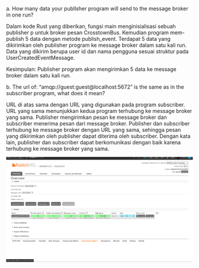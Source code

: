 a. How many data your publlsher program will send to the message broker in one run?  

Dalam kode Rust yang diberikan, fungsi main menginisialisasi sebuah publisher p untuk broker pesan CrosstownBus. Kemudian program mem-publish 5 data dengan metode publish_event. Terdapat 5 data yang dikirimkan oleh publisher program ke message broker dalam satu kali run. Data yang dikirim berupa user id dan nama pengguna sesuai struktur pada UserCreatedEventMessage. 

Kesimpulan: Publisher program akan mengirimkan 5 data ke message broker dalam satu kali run.


b. The url of: “amqp://guest:guest@localhost:5672” is the same as in the subscriber program, what does it mean? 

URL di atas sama dengan URL yang digunakan pada program subscriber. URL yang sama menunjukkan kedua program terhubung ke message broker yang sama. Publisher mengirimkan pesan ke message broker dan subscriber menerima pesan dari message broker. Publisher dan subscriber terhubung ke message broker dengan URL yang sama, sehingga pesan yang dikirimkan oleh publisher dapat diterima oleh subscriber. Dengan kata lain, publisher dan subscriber dapat berkomunikasi dengan baik karena terhubung ke message broker yang sama.


![alt text](image.png)